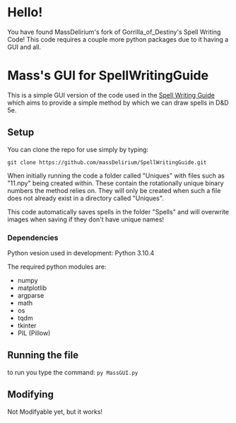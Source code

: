 # Hello!
You have found MassDelirium's fork of Gorrilla_of_Destiny's Spell Writing Code!
This code requires a couple more python packages due to it having a GUI and all. 

# Mass's GUI for SpellWritingGuide

This is a simple GUI version of the code used in the [Spell Writing Guide](https://www.drivethrurpg.com/product/429711/The-Spell-Writing-Guide?manufacturers_id=22808) which aims to provide a simple method by which we can draw spells in D&D 5e. 

## Setup

You can clone the repo for use simply by typing:

```git clone https://github.com/massDelirium/SpellWritingGuide.git```

When initially running the code a folder called "Uniques" with files such as "11.npy" being created within. These contain the rotationally unique binary numbers the method relies on. They will only be created when such a file does not already exist in a directory called "Uniques".

This code automatically saves spells in the folder "Spells" and will overwrite images when saving if they don't have unique names!
### Dependencies

Python vesion used in development: Python 3.10.4

The required python modules are:
  - numpy
  - matplotlib
  - argparse
  - math
  - os
  - tqdm
  - tkinter
  - PIL (Pillow)
 
## Running the file

to run you type the command: ```py MassGUI.py```

  
## Modifying
  
Not Modifyable yet, but it works!
  
  

